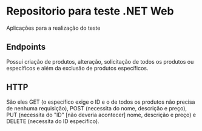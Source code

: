 # Repositorio para teste .NET Web
Aplicações para a realização do teste
## Endpoints
Possui criação de produtos, alteração, solicitação de todos os produtos ou específicos e além da exclusão de produtos específicos.
## HTTP
São eles GET (o específico exige o ID e o de todos os produtos não precisa de nenhuma requisição), POST (necessita do nome, descrição e preço), PUT (necessita do "ID" [não deveria acontecer] nome, descrição e preço) e DELETE (necessita do ID específico).

